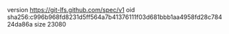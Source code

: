 version https://git-lfs.github.com/spec/v1
oid sha256:c996b968fd8231d5ff564a7b41376111f03d681bbb1aa4958fd28c78424da86a
size 23080
